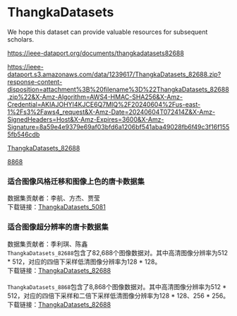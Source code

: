 # ThangkaDatasets
We hope this dataset can provide valuable resources for subsequent scholars.

https://ieee-dataport.org/documents/thangkadatasets82688

https://ieee-dataport.s3.amazonaws.com/data/1239617/ThangkaDatasets_82688.zip?response-content-disposition=attachment%3B%20filename%3D%22ThangkaDatasets_82688.zip%22&X-Amz-Algorithm=AWS4-HMAC-SHA256&X-Amz-Credential=AKIAJOHYI4KJCE6Q7MIQ%2F20240604%2Fus-east-1%2Fs3%2Faws4_request&X-Amz-Date=20240604T072414Z&X-Amz-SignedHeaders=Host&X-Amz-Expires=3600&X-Amz-Signature=8a59e4e9379e69af03bfd6a1206bf541aba49028fb6f49c3f16f1555fb546cdb

[ThangkaDatasets_82688](https://ieee-dataport.s3.amazonaws.com/data/1239617/ThangkaDatasets_82688.zip?response-content-disposition=attachment%3B%20filename%3D%22ThangkaDatasets_82688.zip%22&X-Amz-Algorithm=AWS4-HMAC-SHA256&X-Amz-Credential=AKIAJOHYI4KJCE6Q7MIQ%2F20240604%2Fus-east-1%2Fs3%2Faws4_request&X-Amz-Date=20240604T072414Z&X-Amz-SignedHeaders=Host&X-Amz-Expires=3600&X-Amz-Signature=8a59e4e9379e69af03bfd6a1206bf541aba49028fb6f49c3f16f1555fb546cdb)


[8868](https://region-41.autodl.com:7011/api/v1/file_storage/download/file/8c0058b4-6759-4549-a45e-f9fc7c27974b?auth=eyJhbGciOiJFUzI1NiIsInR5cCI6IkpXVCJ9.eyJ1aWQiOjQ1NzE1LCJ1dWlkIjoiNTczNjFlNDYtNjRjMi00N2RkLWJmMTAtMDhkOTQxOWJhYmU1IiwiaXNfYWRtaW4iOmZhbHNlLCJiYWNrc3RhZ2Vfcm9sZSI6IiIsImlzX3N1cGVyX2FkbWluIjpmYWxzZSwic3ViX25hbWUiOiJ4Ym11X2N2bGFiXzAwMkAwOGQ5NDE5YmFiZTUiLCJ0ZW5hbnQiOiIiLCJ1cGsiOiIifQ.uoE007-X6CsEZQFal6IsSmYL-qOCWRrr6sIcVfb5xvsNAUZ5_tCotGZe_eM827247nb9mYmvij-Pm4z_Ma3D9A)


### 适合图像风格迁移和图像上色的唐卡数据集
数据集贡献者：李航、方杰、贾莹
<br>
下载链接：[ThangkaDatasets_5081](https://region-41.autodl.com:7011/api/v1/file_storage/download/file/fc435362-5f52-4b6d-a45a-99e0753b98c0?auth=eyJhbGciOiJFUzI1NiIsInR5cCI6IkpXVCJ9.eyJ1aWQiOjQ1NzE1LCJ1dWlkIjoiNTczNjFlNDYtNjRjMi00N2RkLWJmMTAtMDhkOTQxOWJhYmU1IiwiaXNfYWRtaW4iOmZhbHNlLCJiYWNrc3RhZ2Vfcm9sZSI6IiIsImlzX3N1cGVyX2FkbWluIjpmYWxzZSwic3ViX25hbWUiOiJ4Ym11X2N2bGFiXzAwMkAwOGQ5NDE5YmFiZTUiLCJ0ZW5hbnQiOiIiLCJ1cGsiOiIifQ.uoE007-X6CsEZQFal6IsSmYL-qOCWRrr6sIcVfb5xvsNAUZ5_tCotGZe_eM827247nb9mYmvij-Pm4z_Ma3D9A)

### 适合图像超分辨率的唐卡数据集
数据集贡献者：季利琪、陈鑫
<br>
`ThangkaDatasets_82688`包含了82,688个图像数据对。其中高清图像分辨率为512 * 512，对应的四倍下采样低清图像分辨率为128 * 128。
<br>
下载链接：[ThangkaDatasets_82688](https://region-41.autodl.com:7011/api/v1/file_storage/download/file/bf480089-3fca-4031-a6df-508def1681d3?auth=eyJhbGciOiJFUzI1NiIsInR5cCI6IkpXVCJ9.eyJ1aWQiOjQ1NzE1LCJ1dWlkIjoiNTczNjFlNDYtNjRjMi00N2RkLWJmMTAtMDhkOTQxOWJhYmU1IiwiaXNfYWRtaW4iOmZhbHNlLCJiYWNrc3RhZ2Vfcm9sZSI6IiIsImlzX3N1cGVyX2FkbWluIjpmYWxzZSwic3ViX25hbWUiOiJ4Ym11X2N2bGFiXzAwMkAwOGQ5NDE5YmFiZTUiLCJ0ZW5hbnQiOiIiLCJ1cGsiOiIifQ.uoE007-X6CsEZQFal6IsSmYL-qOCWRrr6sIcVfb5xvsNAUZ5_tCotGZe_eM827247nb9mYmvij-Pm4z_Ma3D9A)
<br>
<br>
`ThangkaDatasets_8868`包含了8,868个图像数据对。其中高清图像分辨率为512 * 512，对应的四倍下采样和二倍下采样低清图像分辨率为128 * 128、256 * 256。
<br>
下载链接：[ThangkaDatasets_82688](https://region-41.autodl.com:7011/api/v1/file_storage/download/file/4a1a8069-a57b-439c-aed5-505e3dbcfb17?auth=eyJhbGciOiJFUzI1NiIsInR5cCI6IkpXVCJ9.eyJ1aWQiOjQ1NzE1LCJ1dWlkIjoiNTczNjFlNDYtNjRjMi00N2RkLWJmMTAtMDhkOTQxOWJhYmU1IiwiaXNfYWRtaW4iOmZhbHNlLCJiYWNrc3RhZ2Vfcm9sZSI6IiIsImlzX3N1cGVyX2FkbWluIjpmYWxzZSwic3ViX25hbWUiOiJ4Ym11X2N2bGFiXzAwMkAwOGQ5NDE5YmFiZTUiLCJ0ZW5hbnQiOiIiLCJ1cGsiOiIifQ.uoE007-X6CsEZQFal6IsSmYL-qOCWRrr6sIcVfb5xvsNAUZ5_tCotGZe_eM827247nb9mYmvij-Pm4z_Ma3D9A)







